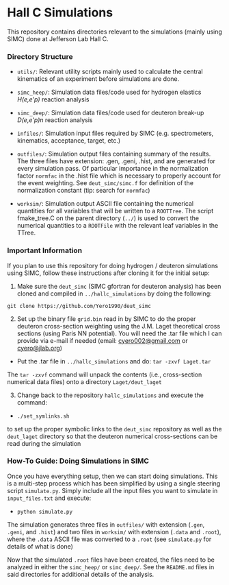 # Hall C Simulations

This repository contains directories relevant to the
simulations (mainly using SIMC) done at Jefferson Lab Hall C.

### Directory Structure

* `utils/`: Relevant utility scripts mainly used to calculate the central kinematics of an experiment before simulations are done. 

* `simc_heep/`: Simulation data files/code used for hydrogen elastics *H(e,e'p)* reaction analysis

* `simc_deep/`: Simulation data files/code used for deuteron break-up *D(e,e'p)n* reaction analysis

* `infiles/`: Simulation input files required by SIMC (e.g. spectrometers, kinematics, acceptance, target, etc.)

* `outfiles/`: Simulation output files containing summary of the results. The three files have extension: .gen, .geni, .hist, and are generated for every simulation pass. Of particular importance in the normalization factor `normfac` in the .hist file which is necessary to properly account for the event weighting. See `deut_simc/simc.f` for definition of the normalization constant (tip: search for `normfac`)

* `worksim/`: Simulation output ASCII file containing the numerical quantities for all variables that will be written to a `ROOTTree`. The script fmake_tree.C on the parent directory (`../`) is used to convert the numerical quantities to a `ROOTFile` with the relevant leaf variables
in the TTree.

### Important Information 

If you plan to use this repository for doing hydrogen / deuteron simulations using SIMC, follow these instructions after cloning it for the initial setup:

1. Make sure the `deut_simc` (SIMC gfortran for deuteron analysis) has been cloned and compiled in `../hallc_simulations` by doing the following: 

 `git clone https://github.com/Yero1990/deut_simc`
    
2. Set up the binary file `grid.bin` read in by SIMC to do the proper deuteron cross-section weighting using the J.M. Laget theoretical cross sections (using Paris NN potential). You will need the .tar file which I can provide via e-mail if needed (email: cyero002@gmail.com or cyero@jlab.org)

 * Put the .tar file in `../hallc_simulations` and do: `tar -zxvf Laget.tar`

  The `tar -zxvf` command will unpack the contents (i.e., cross-section numerical data files) onto a directory `Laget/deut_laget`  
  
  
3. Change back to the repository `hallc_simulations`  and execute the command:

  * `./set_symlinks.sh`

  to set up the proper symbolic links to the `deut_simc` repository as well as the  
  `deut_laget` directory so that the deuteron numerical cross-sections can be read during the
  simulation
    
### How-To Guide: Doing Simulations in SIMC
Once you have everything setup, then we can start doing simulations. This is a multi-step process which has been simplified by using a single steering script `simulate.py`. Simply include all the input files you want to simulate in `input_files.txt` and execute:

* `python simulate.py`

The simulation generates three files in `outfiles/` with extension (`.gen`, `.geni`, and `.hist`) and two files in `worksim/` with extension (`.data` and `.root`), where the `.data`
 ASCII file was converted to a `.root` (see `simulate.py` for details of what is done)
 
 Now that the simulated `.root` files have been created, the files need to be analyzed in either the `simc_heep/` or `simc_deep/`. See the `README.md` files in said directories for additional details of the analysis.
